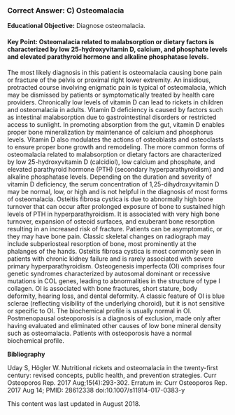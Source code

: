 
### Correct Answer: C) Osteomalacia 

**Educational Objective:** Diagnose osteomalacia.

#### **Key Point:** Osteomalacia related to malabsorption or dietary factors is characterized by low 25-hydroxyvitamin D, calcium, and phosphate levels and elevated parathyroid hormone and alkaline phosphatase levels.

The most likely diagnosis in this patient is osteomalacia causing bone pain or fracture of the pelvis or proximal right lower extremity. An insidious, protracted course involving enigmatic pain is typical of osteomalacia, which may be dismissed by patients or symptomatically treated by health care providers. Chronically low levels of vitamin D can lead to rickets in children and osteomalacia in adults. Vitamin D deficiency is caused by factors such as intestinal malabsorption due to gastrointestinal disorders or restricted access to sunlight. In promoting absorption from the gut, vitamin D enables proper bone mineralization by maintenance of calcium and phosphorus levels. Vitamin D also modulates the actions of osteoblasts and osteoclasts to ensure proper bone growth and remodeling. The more common forms of osteomalacia related to malabsorption or dietary factors are characterized by low 25-hydroxyvitamin D (calcidiol), low calcium and phosphate, and elevated parathyroid hormone (PTH) (secondary hyperparathyroidism) and alkaline phosphatase levels. Depending on the duration and severity of vitamin D deficiency, the serum concentration of 1,25-dihydroxyvitamin D may be normal, low, or high and is not helpful in the diagnosis of most forms of osteomalacia.
Osteitis fibrosa cystica is due to abnormally high bone turnover that can occur after prolonged exposure of bone to sustained high levels of PTH in hyperparathyroidism. It is associated with very high bone turnover, expansion of osteoid surfaces, and exuberant bone resorption resulting in an increased risk of fracture. Patients can be asymptomatic, or they may have bone pain. Classic skeletal changes on radiograph may include subperiosteal resorption of bone, most prominently at the phalanges of the hands. Osteitis fibrosa cystica is most commonly seen in patients with chronic kidney failure and is rarely associated with severe primary hyperparathyroidism.
Osteogenesis imperfecta (OI) comprises four genetic syndromes characterized by autosomal dominant or recessive mutations in COL genes, leading to abnormalities in the structure of type I collagen. OI is associated with bone fractures, short stature, body deformity, hearing loss, and dental deformity. A classic feature of OI is blue sclerae (reflecting visibility of the underlying choroid), but it is not sensitive or specific to OI. The biochemical profile is usually normal in OI.
Postmenopausal osteoporosis is a diagnosis of exclusion, made only after having evaluated and eliminated other causes of low bone mineral density such as osteomalacia. Patients with osteoporosis have a normal biochemical profile.

**Bibliography**

Uday S, Högler W. Nutritional rickets and osteomalacia in the twenty-first century: revised concepts, public health, and prevention strategies. Curr Osteoporos Rep. 2017 Aug;15(4):293-302. Erratum in: Curr Osteoporos Rep. 2017 Aug 14; PMID: 28612338 doi:10.1007/s11914-017-0383-y

This content was last updated in August 2018.